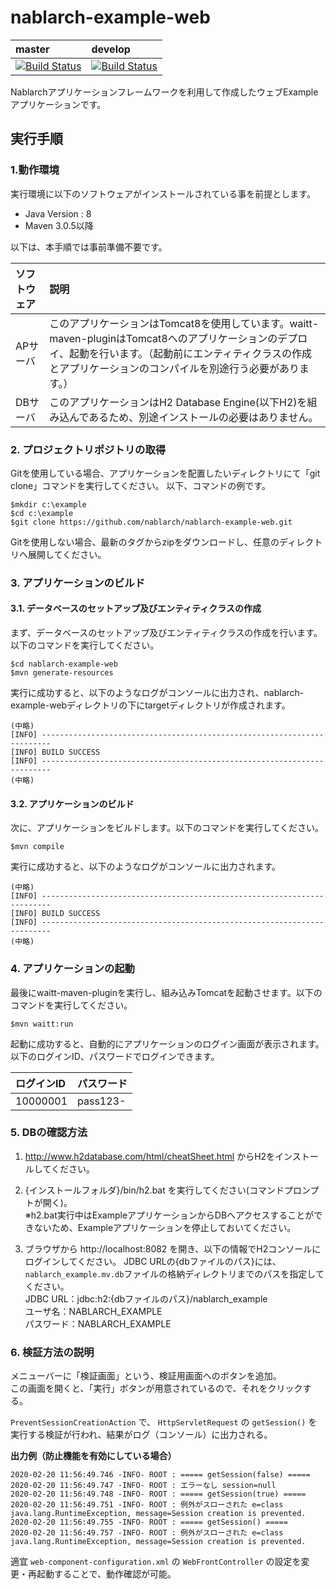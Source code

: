 nablarch-example-web
===========================

| master | develop |
|:-----------|:------------|
|[![Build Status](https://travis-ci.org/nablarch/nablarch-example-web.svg?branch=master)](https://travis-ci.org/nablarch/nablarch-example-web)|[![Build Status](https://travis-ci.org/nablarch/nablarch-example-web.svg?branch=develop)](https://travis-ci.org/nablarch/nablarch-example-web)|

Nablarchアプリケーションフレームワークを利用して作成したウェブExampleアプリケーションです。

## 実行手順

### 1.動作環境
実行環境に以下のソフトウェアがインストールされている事を前提とします。
* Java Version : 8
* Maven 3.0.5以降

以下は、本手順では事前準備不要です。

|ソフトウェア|説明|
|:---|:---|
|APサーバ|このアプリケーションはTomcat8を使用しています。waitt-maven-pluginはTomcat8へのアプリケーションのデプロイ、起動を行います。（起動前にエンティティクラスの作成とアプリケーションのコンパイルを別途行う必要があります。）|
|DBサーバ|このアプリケーションはH2 Database Engine(以下H2)を組み込んであるため、別途インストールの必要はありません。|

### 2. プロジェクトリポジトリの取得
Gitを使用している場合、アプリケーションを配置したいディレクトリにて「git clone」コマンドを実行してください。
以下、コマンドの例です。

    $mkdir c:\example
    $cd c:\example
    $git clone https://github.com/nablarch/nablarch-example-web.git

Gitを使用しない場合、最新のタグからzipをダウンロードし、任意のディレクトリへ展開してください。

### 3. アプリケーションのビルド
#### 3.1. データベースのセットアップ及びエンティティクラスの作成
まず、データベースのセットアップ及びエンティティクラスの作成を行います。以下のコマンドを実行してください。

    $cd nablarch-example-web
    $mvn generate-resources
  
実行に成功すると、以下のようなログがコンソールに出力され、nablarch-example-webディレクトリの下にtargetディレクトリが作成されます。

    (中略)
    [INFO] ------------------------------------------------------------------------
    [INFO] BUILD SUCCESS
    [INFO] ------------------------------------------------------------------------
    (中略)

#### 3.2. アプリケーションのビルド

次に、アプリケーションをビルドします。以下のコマンドを実行してください。

    $mvn compile
    
実行に成功すると、以下のようなログがコンソールに出力されます。

    (中略)
    [INFO] ------------------------------------------------------------------------
    [INFO] BUILD SUCCESS
    [INFO] ------------------------------------------------------------------------
    (中略)


### 4. アプリケーションの起動
最後にwaitt-maven-pluginを実行し、組み込みTomcatを起動させます。以下のコマンドを実行してください。

    $mvn waitt:run

起動に成功すると、自動的にアプリケーションのログイン画面が表示されます。
以下のログインID、パスワードでログインできます。

| ログインID | パスワード |
|:------|:--------|
| 10000001 | pass123-|

### 5. DBの確認方法

1. http://www.h2database.com/html/cheatSheet.html からH2をインストールしてください。

2. {インストールフォルダ}/bin/h2.bat を実行してください(コマンドプロンプトが開く)。  
  ※h2.bat実行中はExampleアプリケーションからDBへアクセスすることができないため、Exampleアプリケーションを停止しておいてください。

3. ブラウザから http://localhost:8082 を開き、以下の情報でH2コンソールにログインしてください。
   JDBC URLの{dbファイルのパス}には、`nablarch_example.mv.db`ファイルの格納ディレクトリまでのパスを指定してください。  
  JDBC URL：jdbc:h2:{dbファイルのパス}/nablarch_example  
  ユーザ名：NABLARCH_EXAMPLE  
  パスワード：NABLARCH_EXAMPLE

### 6. 検証方法の説明
メニューバーに「検証画面」という、検証用画面へのボタンを追加。  
この画面を開くと、「実行」ボタンが用意されているので、それをクリックする。

`PreventSessionCreationAction` で、 `HttpServletRequest` の `getSession()` を実行する検証が行われ、結果がログ（コンソール）に出力される。

**出力例（防止機能を有効にしている場合）**

```
2020-02-20 11:56:49.746 -INFO- ROOT : ===== getSession(false) =====
2020-02-20 11:56:49.747 -INFO- ROOT : エラーなし session=null
2020-02-20 11:56:49.748 -INFO- ROOT : ===== getSession(true) =====
2020-02-20 11:56:49.751 -INFO- ROOT : 例外がスローされた e=class java.lang.RuntimeException, message=Session creation is prevented.
2020-02-20 11:56:49.755 -INFO- ROOT : ===== getSession() =====
2020-02-20 11:56:49.757 -INFO- ROOT : 例外がスローされた e=class java.lang.RuntimeException, message=Session creation is prevented.
```

適宜 `web-component-configuration.xml` の `WebFrontController` の設定を変更・再起動することで、動作確認が可能。
